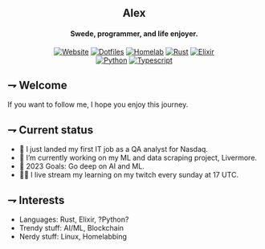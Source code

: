 <div align="center">

## Alex
#### Swede, programmer, and life enjoyer.

[![Website](https://img.shields.io/badge/Website_(offline)-grey.svg?style=for-the-badge&logoColor=white&logo=googleearth)][Website]
[![Dotfiles](https://img.shields.io/badge/dotfiles-181717.svg?style=for-the-badge&logoColor=white&logo=git)][Dotfiles]
[![Homelab](https://img.shields.io/badge/homelab-41BDF5.svg?style=for-the-badge&logoColor=white&logo=homeassistant)][Homelab]
[![Rust](https://img.shields.io/badge/Rust-orange.svg?style=for-the-badge&logoColor=white&logo=rust)][Rust]
[![Elixir](https://img.shields.io/badge/Elixir-purple.svg?style=for-the-badge&logoColor=white&logo=elixir)][Elixir]
 <br />
[![Python](https://img.shields.io/badge/Python-3776AB.svg?style=for-the-badge&logoColor=white&logo=python)][Python]
[![Typescript](https://img.shields.io/badge/Typescript-3178C6.svg?style=for-the-badge&logoColor=white&logo=typescript)][Typescript]

[Website]: https://www.calexanderberg.com/
[Dotfiles]: https://github.com/21st-centuryman/dotfiles
[Homelab]: https://github.com/21st-centuryman/Homelab
[Rust]: https://github.com/21st-centuryman/Livermore-fetch
[Elixir]: https://github.com/21st-centuryman/ID1019
[Python]: https://github.com/21st-centuryman/Livermore-analyze
[Bash]: https://github.com/21st-centuryman/macoser
[Typescript]: https://github.com/21st-centuryman/II1302

</div>

## ⇁  Welcome
If you want to follow me, I hope you enjoy this journey.

## ⇁  Current status
- 🔭 I just landed my first IT job as a QA analyst for Nasdaq.
- 🌱 I’m currently working on my ML and data scraping project, Livermore.
- 🥅 2023 Goals: Go deep on AI and ML.
- 👨‍💻 I live stream my learning on my twitch every sunday at 17 UTC.

## ⇁  Interests
- Languages: Rust, Elixir, ?Python?
- Trendy stuff: AI/ML, Blockchain
- Nerdy stuff: Linux, Homelabbing
